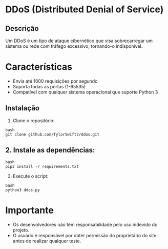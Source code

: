 
# DDoS (Distributed Denial of Service)

## Descrição
Um DDoS é um tipo de ataque cibernético que visa sobrecarregar um sistema ou rede com tráfego excessivo, tornando-o indisponível.

# Características
- Envia até 1000 requisições por segundo
- Suporta todas as portas (1-65535)
- Compatível com qualquer sistema operacional que suporte Python 3

## Instalação
1. Clone o repositório:
```
bash
git clone github.com/TylorSwift2/ddos.git
```
## 2. Instale as dependências:
```
bash
pip3 install -r requirements.txt
```
3. Execute o script:
```
bash
python3 ddos.py
```

# Importante
- Os desenvolvedores não têm responsabilidade pelo uso indevido do projeto.
- O usuário é responsável por obter permissão do proprietário do site antes de realizar qualquer teste.

